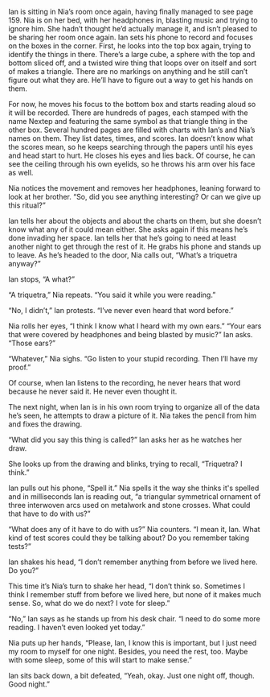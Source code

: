 Ian is sitting in Nia’s room once again, having finally managed to see page 159. Nia is on her bed, with her headphones in, blasting music and trying to ignore him. She hadn’t thought he’d actually manage it, and isn’t pleased to be sharing her room once again. Ian sets his phone to record and focuses on the boxes in the corner. First, he looks into the top box again, trying to identify the things in there. There’s a large cube, a sphere with the top and bottom sliced off, and a twisted wire thing that loops over on itself and sort of makes a triangle. There are no markings on anything and he still can’t figure out what they are. He’ll have to figure out a way to get his hands on them. 

For now, he moves his focus to the bottom box and starts reading aloud so it will be recorded. There are hundreds of pages, each stamped with the name Nextep and featuring the same symbol as that triangle thing in the other box. Several hundred pages are filled with charts with Ian’s and Nia’s names on them. They list dates, times, and scores. Ian doesn’t know what the scores mean, so he keeps searching through the papers until his eyes and head start to hurt. He closes his eyes and lies back. Of course, he can see the ceiling through his own eyelids, so he throws his arm over his face as well.

Nia notices the movement and removes her headphones, leaning forward to look at her brother. “So, did you see anything interesting? Or can we give up this ritual?”

Ian tells her about the objects and about the charts on them, but she doesn’t know what any of it could mean either. She asks again if this means he’s done invading her space. Ian tells her that he’s going to need at least another night to get through the rest of it. He grabs his phone and stands up to leave. As he’s headed to the door, Nia calls out, “What’s a triquetra anyway?”

Ian stops, “A what?”

“A triquetra,” Nia repeats. “You said it while you were reading.”

“No, I didn’t,” Ian protests. “I’ve never even heard that word before.”

Nia rolls her eyes, “I think I know what I heard with my own ears.”
“Your ears that were covered by headphones and being blasted by music?” Ian asks. “Those ears?”

“Whatever,” Nia sighs. “Go listen to your stupid recording. Then I’ll have my proof.”

Of course, when Ian listens to the recording, he never hears that word because he never said it. He never even thought it. 

The next night, when Ian is in his own room trying to organize all of the data he’s seen, he attempts to draw a picture of it. Nia takes the pencil from him and fixes the drawing.

“What did you say this thing is called?” Ian asks her as he watches her draw.

She looks up from the drawing and blinks, trying to recall, “Triquetra? I think.” 

Ian pulls out his phone, “Spell it.” Nia spells it the way she thinks it's spelled and in milliseconds Ian is reading out, “a triangular symmetrical ornament of three interwoven arcs used on metalwork and stone crosses. What could that have to do with us?” 

“What does any of it have to do with us?” Nia counters. “I mean it, Ian. What kind of test scores could they be talking about? Do you remember taking tests?”

Ian shakes his head, “I don’t remember anything from before we lived here. Do you?”

This time it’s Nia’s turn to shake her head, “I don’t think so. Sometimes I think I remember stuff from before we lived here, but none of it makes much sense. So, what do we do next? I vote for sleep.”

“No,” Ian says as he stands up from his desk chair. “I need to do some more reading. I haven’t even looked yet today.”

Nia puts up her hands, “Please, Ian, I know this is important, but I just need my room to myself for one night. Besides, you need the rest, too. Maybe with some sleep, some of this will start to make sense.”

Ian sits back down, a bit defeated, “Yeah, okay. Just one night off, though. Good night.”
